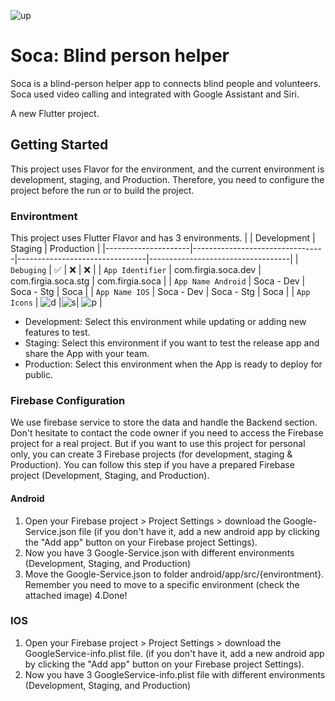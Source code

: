 ![up](https://user-images.githubusercontent.com/89120990/222953037-06f9f906-2a07-4014-9a31-230cbce1a8bf.png)


# Soca: Blind person helper
Soca is a blind-person helper app to connects blind people and volunteers. Soca used video calling and integrated with Google Assistant and Siri.

A new Flutter project.

## Getting Started

This project uses Flavor for the environment, and the current environment is development, staging, and Production. Therefore, you need to configure the project before the run or to build the project.

### Environtment
This project uses Flutter Flavor and has 3 environments. 
|                     | Development                     | Staging                        | Production                        |
|---------------------|---------------------------------|--------------------------------|-----------------------------------|
| `Debuging`          | ✅                              | ❌                              | ❌                                |
| `App Identifier`    | com.firgia.soca.dev             | com.firgia.soca.stg            | com.firgia.soca                   |
| `App Name Android`  | Soca - Dev                      | Soca - Stg                     | Soca                              |
| `App Name IOS`      | Soca - Dev                      | Soca - Stg                     | Soca                              |
| `App Icons`         | ![d](http://bit.ly/3YhoyWx)     |![s](https://bit.ly/soca-icon-s)| ![p](https://bit.ly/soca-icon-pp) |


* Development: Select this environment while updating or adding new features to test.
* Staging: Select this environment if you want to test the release app and share the App with your team.
* Production: Select this environment when the App is ready to deploy for public.

### Firebase Configuration
We use firebase service to store the data and handle the Backend section. Don't hesitate to contact the code owner if you need to access the Firebase project for a real project. But if you want to use this project for personal only, you can create 3 Firebase projects (for development, staging & Production). You can follow this step if you have a prepared Firebase project (Development, Staging, and Production).

#### Android
1. Open your Firebase project > Project Settings > download the Google-Service.json file (if you don't have it, add a new android app by clicking the "Add app" button on your Firebase project Settings).
2. Now you have 3 Google-Service.json with different environments (Development, Staging, and Production)
3. Move the  Google-Service.json to folder android/app/src/{environtment}. Remember you need to move to a specific environment (check the attached image)
4.Done!

### IOS
1. Open your Firebase project > Project Settings > download the GoogleService-info.plist file. (if you don't have it, add a new android app by clicking the "Add app" button on your Firebase project Settings).
2. Now you have 3 GoogleService-info.plist file with different environments (Development, Staging, and Production)
